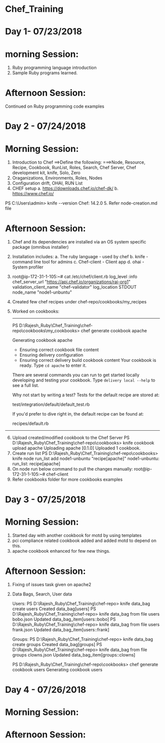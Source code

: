 # Chef_Training
Day 1- 07/23/2018
====================
morning Session:
====================
1. Ruby programming language introduction
2. Sample Ruby programs learned.

Afternoon Session:
====================
Continued on Ruby programming code examples

Day 2 - 07/24/2018
=======================
Morning Session:
====================
1. Introduction to Chef
    ==>Define the following:
        ===>Node, Resource, Recipe, Cookbook, RunList, Roles, Search, Chef Server, Chef development kit, knife, Solo, Zero
2. Oraganizations, Environments, Roles, Nodes
3. Configuration drift, OHAI, RUN List
4. CHEF setup 
    a. https://downloads.chef.io/chef-dk/
    b. https://www.chef.io/
    
 PS C:\Users\admin> knife --version
  Chef: 14.2.0
5. Refer node-creation.md file

Afternoon Session:
====================
1. Chef and its dependencies are installed via an OS system specific package (omnibus installer)
2. Installation includes:
   a. The ruby language - used by chef
   b. knife - command line tool for admins
   c. Chef-client - Client app
   d. ohai - System profiler
3. root@ip-172-31-1-105:~# cat /etc/chef/client.rb
    log_level   :info
    chef_server_url  "https://api.chef.io/organizations/raj-org1"
    validation_client_name "chef-validator"
    log_location   STDOUT
    node_name "node1-unbuntu"
4. Created few chef recipes under chef-repo/cookbooks/my_recipes
5. Worked on cookbooks:
   
   -------------------------------------------
   PS D:\Rajesh_Ruby\Chef_Training\chef-repo\cookbooks\my_cookbooks> chef generate cookbook apache
    
    Generating cookbook apache
    - Ensuring correct cookbook file content
    - Ensuring delivery configuration
    - Ensuring correct delivery build cookbook content
    Your cookbook is ready. Type `cd apache` to enter it.

    There are several commands you can run to get started locally developing and testing your cookbook.
    Type `delivery local --help` to see a full list.

    Why not start by writing a test? Tests for the default recipe are stored at:

    test/integration/default/default_test.rb

    If you'd prefer to dive right in, the default recipe can be found at:

    recipes/default.rb
  -------------------------------------------
6. Upload created/modified cookbook to the Chef Server
    PS D:\Rajesh_Ruby\Chef_Training\chef-repo\cookbooks> knife cookbook upload apache
      Uploading apache       [0.1.0]
      Uploaded 1 cookbook.
7. Create run list
    PS D:\Rajesh_Ruby\Chef_Training\chef-repo\cookbooks> knife node run_list add node1-unbuntu "recipe[apache]"
    node1-unbuntu:
      run_list: recipe[apache]
8. On node run below command to pull the changes manually:
    root@ip-172-31-1-105:~# chef-client
9. Refer cookbooks folder for more cookbooks examples

Day 3 - 07/25/2018
=======================
Morning Session:
=======================
1. Started day with another cookbook for motd by using templates
2. pci compliance related cookbook added and added motd to depend on this.
3. apache cookbook enhanced for few new things.

Afternoon Session:
====================
1. Fixing of issues task given on apache2
2. Data Bags, Search, User data

    Users:
    PS D:\Rajesh_Ruby\Chef_Training\chef-repo> knife data_bag create users
    Created data_bag[users]
    PS D:\Rajesh_Ruby\Chef_Training\chef-repo> knife data_bag from file users bobo.json
        Updated data_bag_item[users::bobo]
    PS D:\Rajesh_Ruby\Chef_Training\chef-repo> knife data_bag from file users frank.json
        Updated data_bag_item[users::frank]
    
    Groups:
    PS D:\Rajesh_Ruby\Chef_Training\chef-repo> knife data_bag create groups
    Created data_bag[groups]
    PS D:\Rajesh_Ruby\Chef_Training\chef-repo> knife data_bag from file groups clowns.json
    Updated data_bag_item[groups::clowns]

    PS D:\Rajesh_Ruby\Chef_Training\chef-repo\cookbooks> chef generate cookbook users
    Generating cookbook users

    


Day 4 - 07/26/2018
=======================
Morning Session:
====================
Afternoon Session:
====================
